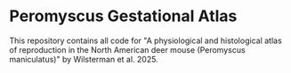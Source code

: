 Peromyscus Gestational Atlas
==================================================
This repository contains all code for "A physiological and histological atlas of reproduction in the North American deer mouse (Peromyscus maniculatus)" by Wilsterman et al. 2025.
